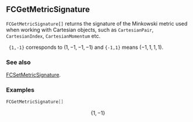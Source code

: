 ## FCGetMetricSignature

`FCGetMetricSignature[]` returns the signature of the Minkowski metric used when working with Cartesian objects, such as `CartesianPair`, `CartesianIndex`, `CartesianMomentum` etc.

` {1,-1}` corresponds to $(1,-1,-1,-1)$ and `{-1,1}` means $(-1, 1, 1, 1)$.

### See also

[FCSetMetricSignature](FCSetMetricSignature).

### Examples

```mathematica
FCGetMetricSignature[]
```

$$\{1,-1\}$$